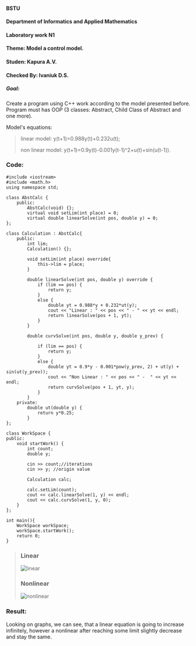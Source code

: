 #### BSTU
#### Department of Informatics and Applied Mathematics
#### Laboratory work N1
#### Theme: Model a control model.
#### Studen: Kapura A.V.
#### Checked By: Ivaniuk D.S.

##### Goal: 
Create a program using C++ work according to the model presented before. 
Program must has OOP (3 classes: Abstract,  Child Class of Abstract and one more).

Model's equations:
> linear model: y(t+1)=0.988y(t)+0.232u(t);
>
> non linear model: y(t+1)=0.9y(t)-0.001y(t-1)^2+u(t)+sin⁡(u(t-1)).

### Code:

	#include <iostream>
	#include <math.h>
	using namespace std;

	class AbstCalc {
		public:
			AbstCalc(void) {};
			virtual void setLim(int place) = 0;
			virtual double linearSolve(int pos, double y) = 0;
	};
	
	class Calculation : AbstCalc{
		public:
			int lim;
			Calculation() {};
	
			void setLim(int place) override{
				this->lim = place;
			}
	
			double linearSolve(int pos, double y) override {
				if (lim == pos) {
					return y;
				}
				else {
					double yt = 0.988*y + 0.232*ut(y);
					cout << "Linear : " << pos << " - " << yt << endl;
					return linearSolve(pos + 1, yt);
				}
			}
	
			double curvSolve(int pos, double y, double y_prev) {
			
				if (lim == pos) {
					return y;
				}
				else {
					double yt = 0.9*y - 0.001*pow(y_prev, 2) + ut(y) + sin(ut(y_prev));
					cout << "Non Linear : " << pos << " -  " << yt << endl;
					return curvSolve(pos + 1, yt, y);
				}
			}
		private:
			double ut(double y) {
				return y*0.25;
			}
	};
	
	class WorkSpace {	
	public:	
		void startWork() {
			int count;
			double y;
	
			cin >> count;//iterations
			cin >> y; //origin value
	
			Calculation calc;
	
			calc.setLim(count);
			cout << calc.linearSolve(1, y) << endl;
			cout << calc.curvSolve(1, y, 0);
		}
	};

	int main(){
		WorkSpace workSpace;
		workSpace.startWork();
	    return 0;
	}

>### Linear
>![linear](https://github.com/AlexDejss/mmipu-lab-16-17/blob/master/trunk/as0004603/task_01/images/linear.PNG)
>### Nonlinear
>![nonlinear](https://github.com/AlexDejss/mmipu-lab-16-17/blob/master/trunk/as0004603/task_01/images/nonlinear.png)

### Result:
Looking on graphs, we can see, that a linear equation is going to increase infinitely, however a nonlinear after reaching some limit slightly decrease and stay the same.
